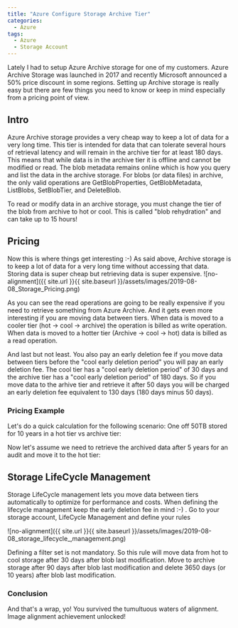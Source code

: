 ```yaml
---
title: "Azure Configure Storage Archive Tier"
categories:
  - Azure
tags:
  - Azure
  - Storage Account
---
```


Lately I had to setup Azure Archive storage for one of my customers. Azure Archive Storage was launched in 2017 and recently Microsoft announced a 50% price discount in some regions. Setting up Archive storage is really easy but there are few things you need to know or keep in mind especially from a pricing point of view.

## Intro
Azure Archive storage provides a very cheap way to keep a lot of data for a very long time. This tier is intended for data that can tolerate several hours of retrieval latency and will remain in the archive tier for at least 180 days. This means that while data is in the archive tier it is offline and cannot be modified or read. The blob metadata remains online which is how you query and list the data in the archive storage. For blobs (or data files) in archive, the only valid operations are GetBlobProperties, GetBlobMetadata, ListBlobs, SetBlobTier, and DeleteBlob.

To read or modify data in an archive storage, you must change the tier of the blob from archive to hot or cool. This is called "blob rehydration" and can take up to 15 hours!

## Pricing
Now this is where things get interesting :-)
As said above, Archive storage is to keep a lot of data for a very long time without accessing that data. Storing data is super cheap but retrieving data is super expensive.
![no-alignment]({{ site.url }}{{ site.baseurl }}/assets/images/2019-08-08_Storage_Pricing.png)

As you can see the read operations are going to be really expensive if you need to retrieve something from Azure Archive.
And it gets even more interesting if you are moving data between tiers. When data is moved to a cooler tier (hot -> cool -> archive) the operation is billed as write operation. When data is moved to a hotter tier (Archive -> cool -> hot) data is billed as a read operation.

And last but not least. You also pay an early deletion fee if you move data between tiers before the "cool early deletion period" you will pay an early deletion fee. The cool tier has a "cool early deletion period" of 30 days and the archive tier has a "cool early deletion period" of 180 days. So if you move data to the arhive tier and retrieve it after 50 days you will be charged an early deletion fee equivalent to 130 days (180 days minus 50 days).

### Pricing Example
Let's do a quick calculation for the following scenario:
One off 50TB stored for 10 years in a hot tier vs archive tier:


Now let's assume we need to retrieve the archived data after 5 years for an audit and move it to the hot tier:

## Storage LifeCycle Management
Storage LifeCycle management lets you move data between tiers automatically to optimize for performance and costs. When defining the lifecycle management keep the early deletion fee in mind :-) . Go to your storage account, LifeCycle Management and define your rules

![no-alignment]({{ site.url }}{{ site.baseurl }}/assets/images/2019-08-08_storage_lifecycle_,management.png)

Defining a filter set is not mandatory. So this rule will move data from hot to cool storage after 30 days after blob last modification. Move to archive storage after 90 days after blob last modification and delete 3650 days (or 10 years) after blob last modification.


### Conclusion

And that's a wrap, yo! You survived the tumultuous waters of alignment. Image alignment achievement unlocked!
